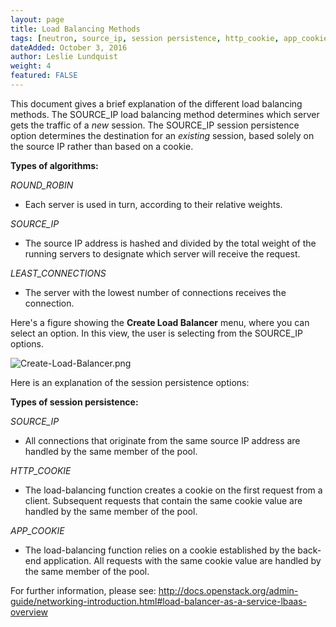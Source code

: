 ```yaml
---
layout: page
title: Load Balancing Methods
tags: [neutron, source_ip, session persistence, http_cookie, app_cookie]
dateAdded: October 3, 2016
author: Leslie Lundquist
weight: 4
featured: FALSE
---
```


This document gives a brief explanation of the different load balancing methods. The SOURCE_IP load balancing method determines which server gets the traffic of a _new_ session. The SOURCE_IP session persistence option determines the destination for an _existing_ session, based solely on the source IP rather than based on a cookie.

**Types of algorithms:**

*ROUND_ROBIN*

 * Each server is used in turn, according to their relative weights.

*SOURCE_IP*

 * The source IP address is hashed and divided by the total weight of the running servers to designate which server will receive the request.

*LEAST_CONNECTIONS*

 * The server with the lowest number of connections receives the connection.

Here's a figure showing the **Create Load Balancer** menu, where you can select an option. In this view, the user is selecting from the SOURCE_IP options.


![Create-Load-Balancer.png]({{site.baseurl}}/img/Create-Load-Balancer.png)

Here is an explanation of the session persistence options:

**Types of session persistence:**

*SOURCE_IP*

 * All connections that originate from the same source IP address are handled by the same member of the pool.

*HTTP_COOKIE*

 * The load-balancing function creates a cookie on the first request from a client. Subsequent requests that contain the same cookie value are handled by the same member of the pool.

*APP_COOKIE*

 * The load-balancing function relies on a cookie established by the back-end application. All requests with the same cookie value are handled by the same member of the pool.

For further information, please see: http://docs.openstack.org/admin-guide/networking-introduction.html#load-balancer-as-a-service-lbaas-overview
